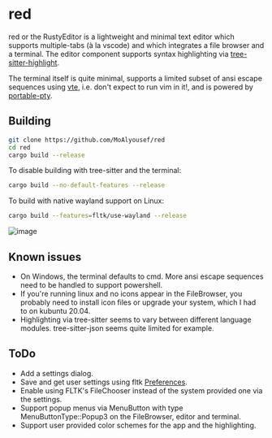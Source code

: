 # red

red or the RustyEditor is a lightweight and minimal text editor which supports multiple-tabs (à la vscode) and which integrates a file browser and a terminal. The editor component supports syntax highlighting via [tree-sitter-highlight](https://github.com/tree-sitter/tree-sitter/tree/master/highlight).

The terminal itself is quite minimal, supports a limited subset of ansi escape sequences using [vte](https://github.com/alacritty/vte), i.e. don't expect to run vim in it!, and is powered by [portable-pty](https://github.com/wez/wezterm/pty). 

## Building
```bash
git clone https://github.com/MoAlyousef/red
cd red
cargo build --release
```

To disable building with tree-sitter and the terminal:
```bash
cargo build --no-default-features --release
```

To build with native wayland support on Linux:
```bash
cargo build --features=fltk/use-wayland --release
```

![image](https://github.com/MoAlyousef/red/assets/37966791/c43a180f-d1db-4528-ace6-d3713dcda202)

## Known issues
- On Windows, the terminal defaults to cmd. More ansi escape sequences need to be handled to support powershell. 
- If you're running linux and no icons appear in the FileBrowser, you probably need to install icon files or upgrade your system, which I had to on kubuntu 20.04.
- Highlighting via tree-sitter seems to vary between different language modules. tree-sitter-json seems quite limited for example.

## ToDo
- Add a settings dialog.
- Save and get user settings using fltk [Preferences](https://docs.rs/fltk/latest/fltk/app/prefs/struct.Preferences.html).
- Enable using FLTK's FileChooser instead of the system provided one via the settings.
- Support popup menus via MenuButton with type MenuButtonType::Popup3 on the FileBrowser, editor and terminal.
- Support user provided color schemes for the app and the highlighting.

